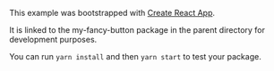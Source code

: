 This example was bootstrapped with [Create React App](https://github.com/facebook/create-react-app).

It is linked to the my-fancy-button package in the parent directory for development purposes.

You can run `yarn install` and then `yarn start` to test your package.
